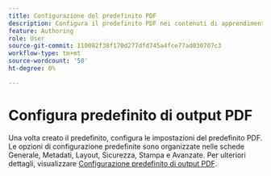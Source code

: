 ```yaml
---
title: Configurazione del predefinito PDF
description: Configura il predefinito PDF nei contenuti di apprendimento e formazione.
feature: Authoring
role: User
source-git-commit: 110082f38f170d277dfd745a4fce77ad030707c3
workflow-type: tm+mt
source-wordcount: '50'
ht-degree: 0%

---
```


# Configura predefinito di output PDF

Una volta creato il predefinito, configura le impostazioni del predefinito PDF. Le opzioni di configurazione predefinite sono organizzate nelle schede Generale, Metadati, Layout, Sicurezza, Stampa e Avanzate. Per ulteriori dettagli, visualizzare [Configurazione predefinito di output PDF](../web-editor/native-pdf-web-editor.md).


